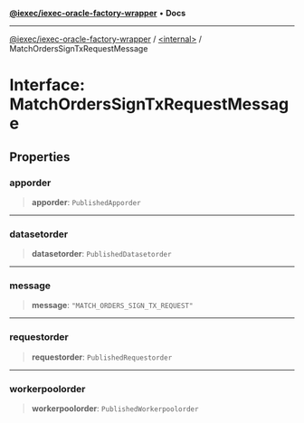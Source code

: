 [**@iexec/iexec-oracle-factory-wrapper**](../../README.md) • **Docs**

***

[@iexec/iexec-oracle-factory-wrapper](../../globals.md) / [\<internal\>](../README.md) / MatchOrdersSignTxRequestMessage

# Interface: MatchOrdersSignTxRequestMessage

## Properties

### apporder

> **apporder**: `PublishedApporder`

***

### datasetorder

> **datasetorder**: `PublishedDatasetorder`

***

### message

> **message**: `"MATCH_ORDERS_SIGN_TX_REQUEST"`

***

### requestorder

> **requestorder**: `PublishedRequestorder`

***

### workerpoolorder

> **workerpoolorder**: `PublishedWorkerpoolorder`
